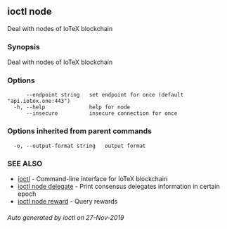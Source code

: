 ## ioctl node

Deal with nodes of IoTeX blockchain

### Synopsis

Deal with nodes of IoTeX blockchain

### Options

```
      --endpoint string   set endpoint for once (default "api.iotex.one:443")
  -h, --help              help for node
      --insecure          insecure connection for once
```

### Options inherited from parent commands

```
  -o, --output-format string   output format
```

### SEE ALSO

* [ioctl](../README.md)	 - Command-line interface for IoTeX blockchain
* [ioctl node delegate](ioctl_node_delegate.md)	 - Print consensus delegates information in certain epoch
* [ioctl node reward](ioctl_node_reward.md)	 - Query rewards

###### Auto generated by ioctl on 27-Nov-2019
